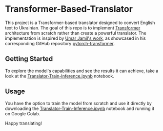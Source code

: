 # Transformer-Based-Translator

This project is a Transformer-based translator designed to convert English text to Ukrainian. The goal of this repo is to implement [Transformer](https://arxiv.org/pdf/1706.03762.pdf) architecture from scratch rather than create a powerful translator. The implementation is inspired by [Umar Jamil's work](https://www.youtube.com/watch?v=ISNdQcPhsts), as showcased in his corresponding GitHub repository [pytorch-transformer](https://github.com/hkproj/pytorch-transformer).

## Getting Started

To explore the model's capabilities and see the results it can achieve, take a look at the [Translator-Train-Inference.ipynb](Translator-Train-Inference.ipynb) notebook.

## Usage

You have the option to train the model from scratch and use it directly by downloading the [Translator-Train-Inference.ipynb](Translator-Train-Inference.ipynb) notebook and running it on Google Colab.

Happy translating!

